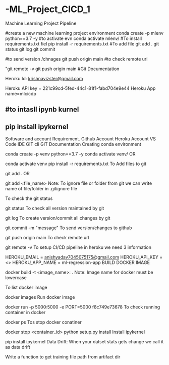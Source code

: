 # -ML_Project_CICD_1
Machine Learning Project Pipeline 



#create a new machine learning project environment
conda create -p mlenv python==3.7 -y
#to activate evn 
conda activate mlenv/
#To install requirements.txt fiel 
pip install -r requirements.txt 
#To add file 
git add .
git status 
git log
git commit 

#to send version /chnages 
git push origin main
#to check remote url

"git remote -v
git push origin main 
#Git Documentation 

Heroku Id: krishnavizster@gmail.com

Heroku API key = 221c99cd-5fed-44c1-81f1-fabd704e9e44
Heroku App name=mlcicdp

#to intasll ipynb kurnel 
-----
pip install ipykernel 
----

Software and account Requirement.
Github Account
Heroku Account
VS Code IDE
GIT cli
GIT Documentation
Creating conda environment

conda create -p venv python==3.7 -y
conda activate venv/
OR

conda activate venv
pip install -r requirements.txt
To Add files to git

git add .
OR

git add <file_name>
Note: To ignore file or folder from git we can write name of file/folder in .gitignore file

To check the git status

git status
To check all version maintained by git

git log
To create version/commit all changes by git

git commit -m "message"
To send version/changes to github

git push origin main
To check remote url

git remote -v
To setup CI/CD pipeline in heroku we need 3 information

HEROKU_EMAIL = anishyadav7045075175@gmail.com
HEROKU_API_KEY = <>
HEROKU_APP_NAME = ml-regression-app
BUILD DOCKER IMAGE

docker build -t <image_name>:<tagname> .
Note: Image name for docker must be lowercase

To list docker image

docker images
Run docker image

docker run -p 5000:5000 -e PORT=5000 f8c749e73678
To check running container in docker

docker ps
Tos stop docker conatiner

docker stop <container_id>
python setup.py install
Install ipykernel

pip install ipykernel
Data Drift: When your datset stats gets change we call it as data drift

Write a function to get training file path from artifact dir